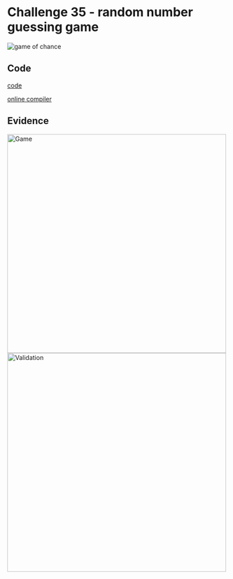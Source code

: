 # Challenge 35 - random number guessing game

![game of chance](https://user-images.githubusercontent.com/72783315/164983510-8c9ab9cc-b6e8-4374-8c6a-38974eb40c7b.PNG)

## Code

[code](https://github.com/JachymT/a-level-cs-blog/blob/main/Code/OCR%20challenges/35/Main.cs)

[online compiler](https://www.mycompiler.io/)

## Evidence

<img width="500" alt="Game" src="https://user-images.githubusercontent.com/72783315/164983836-3f3fedbf-04ef-4856-a599-ed3b03d2b17a.png">

<img width="500" alt="Validation" src="https://user-images.githubusercontent.com/72783315/164983837-bf24348f-6f23-4b53-bfaa-df61a467de12.png">
